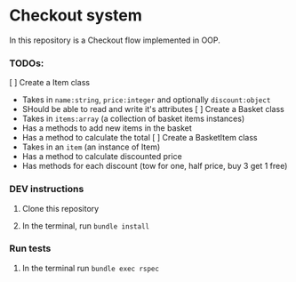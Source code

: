 # Checkout system

In this repository is a Checkout flow implemented in OOP.

### TODOs:

[ ] Create a Item class
  - Takes in `name:string`, `price:integer` and optionally `discount:object`
  - SHould be able to read and write it's attributes
[ ] Create a Basket class
  - Takes in `items:array` (a collection of basket items instances)
  - Has a methods to add new items in the basket
  - Has a method to calculate the total
[ ] Create a BasketItem class
  - Takes in an `item` (an instance of Item)
  - Has a method to calculate discounted price
  - Has methods for each discount (tow for one, half price, buy 3 get 1 free)

### DEV instructions

1. Clone this repository

2. In the terminal, run `bundle install`

### Run tests

1. In the terminal run `bundle exec rspec`